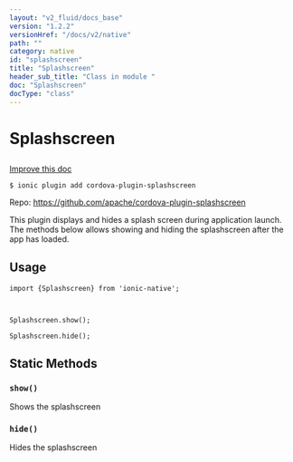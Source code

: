```yaml
---
layout: "v2_fluid/docs_base"
version: "1.2.2"
versionHref: "/docs/v2/native"
path: ""
category: native
id: "splashscreen"
title: "Splashscreen"
header_sub_title: "Class in module "
doc: "Splashscreen"
docType: "class"
---
```









<h1 class="api-title">

  
  Splashscreen
  

  

  

</h1>

<a class="improve-v2-docs" href='http://github.com/driftyco/ionic-native/edit/master//home/ubuntu/ionic-native/src/plugins/splashscreen.ts#L0'>
  Improve this doc
</a>





<!-- decorators -->


<pre><code>$ ionic plugin add cordova-plugin-splashscreen</code></pre>
<p>Repo:
  <a href="https://github.com/apache/cordova-plugin-splashscreen">
    https://github.com/apache/cordova-plugin-splashscreen
  </a>
</p>

<!-- description -->

<p>This plugin displays and hides a splash screen during application launch. The methods below allows showing and hiding the splashscreen after the app has loaded.</p>



<!-- @usage tag -->

<h2>Usage</h2>

<pre><code class="lang-ts">import {Splashscreen} from &#39;ionic-native&#39;;



Splashscreen.show();

Splashscreen.hide();
</code></pre>




<!-- @property tags -->
<h2>Static Methods</h2>
<div id="show"></div>
<h3><code>show()</code>

</h3>



Shows the splashscreen










<div id="hide"></div>
<h3><code>hide()</code>

</h3>



Hides the splashscreen











<!-- methods on the class --><!-- related link --><!-- end content block -->


<!-- end body block -->

